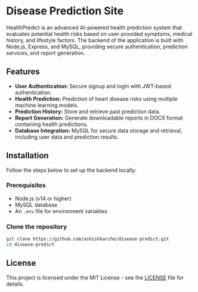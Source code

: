 # Disease Prediction Site

HealthPredict is an advanced AI-powered health prediction system that evaluates potential health risks based on user-provided symptoms, medical history, and lifestyle factors. The backend of the application is built with Node.js, Express, and MySQL, providing secure authentication, prediction services, and report generation.

## Features
- **User Authentication:** Secure signup and login with JWT-based authentication.
- **Health Prediction:** Prediction of heart disease risks using multiple machine learning models.
- **Prediction History:** Store and retrieve past prediction data.
- **Report Generation:** Generate downloadable reports in DOCX format containing health predictions.
- **Database Integration:** MySQL for secure data storage and retrieval, including user data and prediction results.

## Installation

Follow the steps below to set up the backend locally:

### Prerequisites
- Node.js (v14 or higher)
- MySQL database
- An `.env` file for environment variables

### Clone the repository
```bash
git clone https://github.com/ashishkarche/disease-predict.git
cd disease-predict
```

## License
This project is licensed under the MIT License - see the [LICENSE](LICENSE) file for details.

